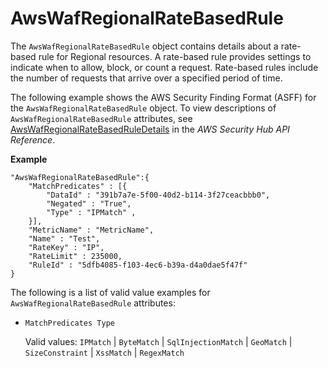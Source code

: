 # AwsWafRegionalRateBasedRule<a name="asff-resourcedetails-awswafregionalratebasedrule"></a>

The `AwsWafRegionalRateBasedRule` object contains details about a rate\-based rule for Regional resources\. A rate\-based rule provides settings to indicate when to allow, block, or count a request\. Rate\-based rules include the number of requests that arrive over a specified period of time\.

The following example shows the AWS Security Finding Format \(ASFF\) for the `AwsWafRegionalRateBasedRule` object\. To view descriptions of `AwsWafRegionalRateBasedRule` attributes, see [AwsWafRegionalRateBasedRuleDetails](https://docs.aws.amazon.com/securityhub/1.0/APIReference/API_AwsWafRegionalRateBasedRuleDetails.html) in the *AWS Security Hub API Reference*\.

**Example**

```
"AwsWafRegionalRateBasedRule":{
    "MatchPredicates" : [{
        "DataId" : "391b7a7e-5f00-40d2-b114-3f27ceacbbb0",
        "Negated" : "True",
        "Type" : "IPMatch" ,
    }],
    "MetricName" : "MetricName",
    "Name" : "Test",
    "RateKey" : "IP",
    "RateLimit" : 235000,
    "RuleId" : "5dfb4085-f103-4ec6-b39a-d4a0dae5f47f"
}
```

The following is a list of valid value examples for `AwsWafRegionalRateBasedRule` attributes:
+ `MatchPredicates Type`

  Valid values: `IPMatch` \| `ByteMatch` \| `SqlInjectionMatch` \| `GeoMatch` \| `SizeConstraint` \| `XssMatch` \| `RegexMatch`